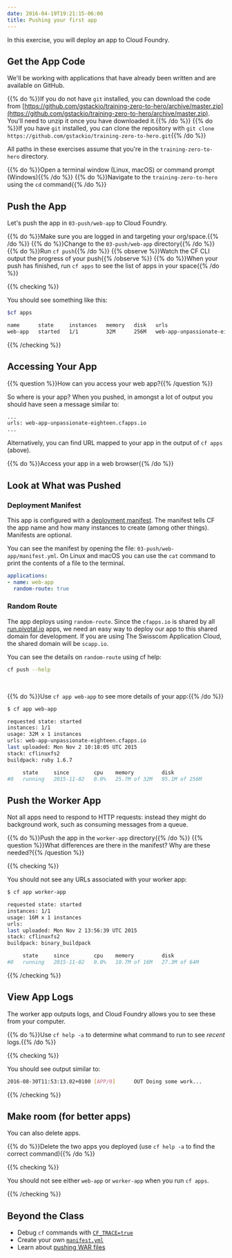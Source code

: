 ```yaml
---
date: 2016-04-19T19:21:15-06:00
title: Pushing your first app
---
```


In this exercise, you will deploy an app to Cloud Foundry.

## Get the App Code

We'll be working with applications that have already been written and are available on GitHub.

{{% do %}}If you do not have `git` installed, you can download the code from [https://github.com/gstackio/training-zero-to-hero/archive/master.zip](https://github.com/gstackio/training-zero-to-hero/archive/master.zip). You'll need to unzip it once you have downloaded it.{{% /do %}}
{{% do %}}If you have `git` installed, you can clone the repository with `git clone https://github.com/gstackio/training-zero-to-hero.git`{{% /do %}}

All paths in these exercises assume that you're in the `training-zero-to-hero` directory.

{{% do %}}Open a terminal window (Linux, macOS) or command prompt (Windows){{% /do %}}
{{% do %}}Navigate to the `training-zero-to-hero` using the `cd` command{{% /do %}}

## Push the App

Let's push the app in `03-push/web-app` to Cloud Foundry.

{{% do %}}Make sure you are logged in and targeting your org/space.{{% /do %}}
{{% do %}}Change to the `03-push/web-app` directory{{% /do %}}
{{% do %}}Run `cf push`{{% /do %}}
{{% observe %}}Watch the CF CLI output the progress of your push{{% /observe %}}
{{% do %}}When your push has finished, run `cf apps` to see the list of apps in your space{{% /do %}}

{{% checking %}}

You should see something like this:

```sh
$cf apps

name      state     instances   memory   disk   urls
web-app   started   1/1         32M      256M   web-app-unpassionate-eighteen.cfapps.io
```

{{% /checking %}}

## Accessing Your App

{{% question %}}How can you access your web app?{{% /question %}}

So where is your app? When you pushed, in amongst a lot of output you should have seen a message similar to:

```sh
...
urls: web-app-unpassionate-eighteen.cfapps.io
...
```

Alternatively, you can find URL mapped to your app in the output of `cf apps` (above).

{{% do %}}Access your app in a web browser{{% /do %}}

## Look at What was Pushed

### Deployment Manifest

This app is configured with a [deployment manifest](https://docs.cloudfoundry.org/devguide/deploy-apps/manifest.html).  The manifest tells CF the app name and how many instances to create (among other things). Manifests are optional.

You can see the manifest by opening the file: `03-push/web-app/manifest.yml`. On Linux and macOS you can use the `cat` command to print the contents of a file to the terminal.

```yaml
applications:
- name: web-app
  random-route: true
```

### Random Route

The app deploys using `random-route`.  Since the `cfapps.io` is shared by all [run.pivotal.io](https://run.pivotal.io/) apps, we need an easy way to deploy our app to this shared domain for development.  If you are using The Swisscom Application  Cloud, the shared domain will be `scapp.io`.

You can see the details on `random-route` using cf help:

```sh
cf push --help
```

&nbsp;

{{% do %}}Use `cf app web-app` to see more details of your app:{{% /do %}}

```sh
$ cf app web-app

requested state: started
instances: 1/1
usage: 32M x 1 instances
urls: web-app-unpassionate-eighteen.cfapps.io
last uploaded: Mon Nov 2 10:18:05 UTC 2015
stack: cflinuxfs2
buildpack: ruby 1.6.7

     state     since        cpu    memory         disk
#0   running   2015-11-02   0.0%   25.7M of 32M   95.1M of 256M
```

## Push the Worker App

Not all apps need to respond to HTTP requests: instead they might do background work, such as consuming messages from a queue.

{{% do %}}Push the app in the `worker-app` directory{{% /do %}}
{{% question %}}What differences are there in the manifest? Why are these needed?{{% /question %}}

{{% checking %}}

You should not see any URLs associated with your worker app:

```sh
$ cf app worker-app

requested state: started
instances: 1/1
usage: 16M x 1 instances
urls:
last uploaded: Mon Nov 2 13:56:39 UTC 2015
stack: cflinuxfs2
buildpack: binary_buildpack

     state     since        cpu    memory         disk
#0   running   2015-11-02   0.0%   10.7M of 16M   27.3M of 64M
```

{{% /checking %}}

## View App Logs

The worker app outputs logs, and Cloud Foundry allows you to see these from your computer.

{{% do %}}Use `cf help -a` to determine what command to run to see *recent* logs.{{% /do %}}

{{% checking %}}

You should see output similar to:

```sh
2016-08-30T11:53:13.02+0100 [APP/0]      OUT Doing some work...
```

{{% /checking %}}

## Make room (for better apps)

You can also delete apps.

{{% do %}}Delete the two apps you deployed (use `cf help -a` to find the correct command){{% /do %}}

{{% checking %}}

You should not see either `web-app` or `worker-app` when you run `cf apps`.

{{% /checking %}}

## Beyond the Class

  * Debug `cf` commands with [`CF_TRACE=true`](https://docs.cloudfoundry.org/devguide/deploy-apps/troubleshoot-app-health.html#trace)
  * Create your own [`manifest.yml`](https://docs.cloudfoundry.org/devguide/deploy-apps/manifest.html)
  * Learn about [pushing WAR files](https://docs.cloudfoundry.org/buildpacks/java/java-tips.html)
